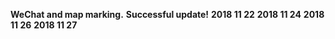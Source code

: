 **WeChat and map marking.**
**Successful update!**
**2018 11 22**
**2018 11 24**
**2018 11 26**
**2018 11 27**

